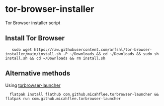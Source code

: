 # tor-browser-installer
Tor Browser installer script
## Install Tor Browser

       sudo wget https://raw.githubusercontent.com/arfshl/tor-browser-installer/main/install.sh -P ~/Downloads && cd ~/Downloads && sudo sh install.sh && cd ~/Downloads && rm install.sh
 
## Alternative methods
Using [torbrowser-launcher](https://github.com/micahflee/torbrowser-launcher)

      flatpak install flathub com.github.micahflee.torbrowser-launcher && flatpak run com.github.micahflee.torbrowser-launcher
